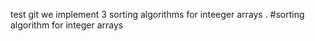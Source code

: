  test git 
we implement 3 sorting algorithms for inteeger arrays . 
#sorting algorithm for integer arrays 

